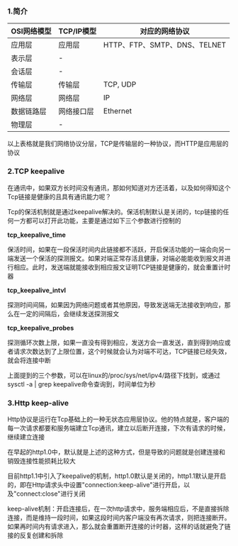 ### 1.简介


| OSI网络模型 | TCP/IP模型 | 对应的网络协议                  |
|---------|----------|--------------------------|
| 应用层     | 应用层      | HTTP、FTP、SMTP、DNS、TELNET |
| 表示层     | -        |                          |
| 会话层     | -        |                          |
| 传输层     | 传输层      | TCP, UDP                 |
| 网络层     | 网络层      | IP                       |
| 数据链路层   | 网络接口层    | Ethernet                 |
| 物理层     | -        |                          |

以上表格就是我们网络协议分层，TCP是传输层的一种协议，而HTTP是应用层的协议


### 2.TCP keepalive

在通讯中，如果双方长时间没有通讯，那如何知道对方还活着，以及如何得知这个Tcp链接是健康的且具有通讯能力呢？

Tcp的保活机制就是通过keepalive解决的。保活机制默认是关闭的，tcp链接的任何一方都可以打开此功能，主要是通过如下三个参数进行控制的

**tcp_keepalive_time**

保活时间，如果在一段保活时间内此链接都不活跃，开启保活功能的一端会向另一端发送一个保活的探测报文。如果对端正常存活且健康，对端必能能收到报文并进行相应。此时，发送端就能接收到相应报文证明TCP链接是健康的，就会重置计时器

**tcp_keepalive_intvl**

探测时间间隔，如果因为网络问题或者其他原因，导致发送端无法接收到响应，那么在一定的间隔后，会继续发送探测报文

**tcp_keepalive_probes**

探测循环次数上限，如果一直没有得到相应，发送方会一直发送，直到得到响应或者请求次数达到了上限位置，这个时候就会认为对端不可达，TCP链接已经失效，就会将连接中断

上面提到的三个参数，可以在linux的/proc/sys/net/ipv4/路径下找到，或通过sysctl -a | grep keepalive命令查询到，时间单位为秒


### 3.Http keep-alive


Http协议是运行在Tcp基础上的一种无状态应用层协议。他的特点就是，客户端的每一次请求都要和服务端建立Tcp通讯，建立以后断开连接，下次有请求的时候，继续建立连接

在早起的http1.0中，默认就是上述的这种方式，但是导致的问题就是创建连接和销毁连接性能损耗比较大

目前http1.1中引入了keepalive的机制，http1.0默认是关闭的，http1.1默认是开启的，即在Http请求头中设置"connection:keep-alive"进行开启，以及"connect:close"进行关闭

keep-alive机制：开启连接后，在一次http请求中，服务端相应后，不是直接拆除连接，而是维持一段时间，如果这段时间内客户端没有再次请求，则把连接断开。如果再时间内有请求进入，那么就会重置断开连接的计时器，这样的话就避免了链接的反复创建和拆除



